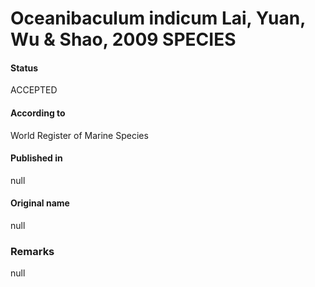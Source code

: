 Oceanibaculum indicum Lai, Yuan, Wu & Shao, 2009 SPECIES
=======

#### Status
ACCEPTED

#### According to
World Register of Marine Species

#### Published in
null

#### Original name
null

### Remarks
null